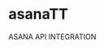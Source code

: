 asanaTT
=======

ASANA API INTEGRATION


<script src="https://gist.github.com/kayalshri/73dddbd2e3189af9b07f.js"></script>


